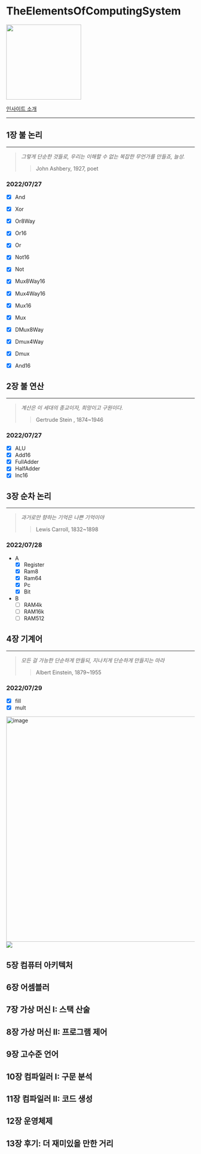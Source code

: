 # TheElementsOfComputingSystem

<img src="https://user-images.githubusercontent.com/80192345/181732313-692ffaf2-df06-40ed-b9b7-fc8a5fcc17a5.png" width=200>

[인사이트 소개](https://blog.insightbook.co.kr/2019/03/29/%EB%B0%91%EB%B0%94%EB%8B%A5%EB%B6%80%ED%84%B0-%EB%A7%8C%EB%93%9C%EB%8A%94-%EC%BB%B4%ED%93%A8%ED%8C%85-%EC%8B%9C%EC%8A%A4%ED%85%9C/)

---
## 1장 불 논리 
---

> _그렇게 단순한 것들로, 우리는 이해할 수 없는 복잡한 무언가를 만들죠, 늘상._
>> John Ashbery, 1927, poet

### 2022/07/27 

- [x] And
- [x] Xor
- [x] Or8Way
- [x] Or16
- [x] Or
- [x] Not16
- [x] Not
- [x] Mux8Way16
- [x] Mux4Way16
- [x] Mux16
- [x] Mux
- [x] DMux8Way
- [x] Dmux4Way
- [x] Dmux
- [x] And16


## 2장 불 연산
---

> _계산은 이 세대의 종교이자, 희망이고 구원이다._
> >  Gertrude Stein , 1874~1946

### 2022/07/27

- [x] ALU
- [x] Add16
- [x] FullAdder
- [x] HalfAdder
- [x] Inc16

## 3장 순차 논리
---

> _과거로만 향하는 기억은 나쁜 기억이야_
> > Lewis Carroll, 1832~1898

### 2022/07/28

- A
	- [x] Register
	- [x] Ram8
	- [x] Ram64
	- [x] Pc
	- [x] Bit
- B
	- [ ] RAM4k
	- [ ] RAM16k
	- [ ] RAM512

## 4장 기계어
---

> _모든 걸 가능한 단순하게 만들되, 지나치게 단순하게 만들지는 마라_
> > Albert Einstein, 1879~1955

### 2022/07/29 

- [x] fill
- [x] mult

<img width="600" alt="image" src="https://user-images.githubusercontent.com/80192345/181740447-a0ad4e62-fa33-4a8d-b771-a192a7a01466.png">
<img src="https://user-images.githubusercontent.com/80192345/181741488-d57421f2-9d16-4b2c-a86d-85f4a9249059.gif">


## 5장 컴퓨터 아키텍처
## 6장 어셈블러
## 7장 가상 머신 I: 스택 산술
## 8장 가상 머신 II: 프로그램 제어
## 9장 고수준 언어
## 10장 컴파일러 I: 구문 분석
## 11장 컴파일러 II: 코드 생성
## 12장 운영체제
## 13장 후기: 더 재미있을 만한 거리 
